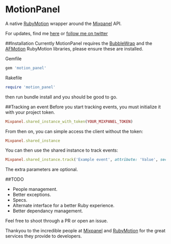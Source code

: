 # MotionPanel
A native [RubyMotion](http://www.rubymotion.com/) wrapper around the [Mixpanel](https://mixpanel.com/) API.

For updates, find me [here](http://www.tombroomfield.com) or [follow me on twitter](https://twitter.com/tom_broomfield)

##Installation
Currently MotionPanel requires the [BubbleWrap](https://github.com/rubymotion/BubbleWrap) and the [AFMotion](https://github.com/clayallsopp/afmotion) RubyMotion libraries, please ensure these are installed.

Gemfile
```ruby
gem 'motion_panel'
```

Rakefile
``` ruby
require 'motion_panel'
```

then run bundle install and you should be good to go.


##Tracking an event
Before you start tracking events, you must initialize it with your project token.

```ruby
Mixpanel.shared_instance_with_token(YOUR_MIXPANEL_TOKEN)
```
From then on, you can simple access the client without the token:

```ruby
Mixpanel.shared_instance
```

You can then use the shared instance to track events:

```ruby
Mixpanel.shared_instance.track('Example event', attribute: 'Value', second_attribute: 'Second value')
```
The extra parameters are optional.


##TODO
- People management.
- Better exceptions.
- Specs.
- Alternate interface for a better Ruby experience.
- Better dependancy management.


Feel free to shoot through a PR or open an issue.

Thankyou to the incredible people at [Mixpanel](https://mixpanel.com/) and [RubyMotion](http://www.rubymotion.com/) for the great services they provide to developers.
